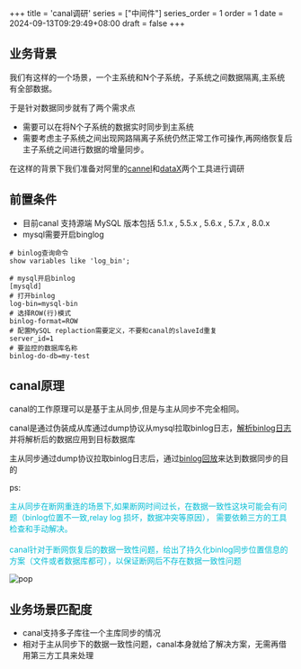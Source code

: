 +++
title = 'canal调研'
series = ["中间件"]
series_order = 1
order = 1
date = 2024-09-13T09:29:49+08:00
draft = false
+++

## 业务背景
我们有这样的一个场景，一个主系统和N个子系统，子系统之间数据隔离,主系统有全部数据。

于是针对数据同步就有了两个需求点
- 需要可以在将N个子系统的数据实时同步到主系统
- 需要考虑主子系统之间出现网路隔离子系统仍然正常工作可操作,再网络恢复后主子系统之间进行数据的增量同步。

在这样的背景下我们准备对阿里的[cannel](https://github.com/alibaba/canal)和[dataX](https://github.com/alibaba/DataX)两个工具进行调研

## 前置条件
- 目前canal 支持源端 MySQL 版本包括 5.1.x , 5.5.x , 5.6.x , 5.7.x , 8.0.x
- mysql需要开启binglog
```mysql
# binlog查询命令
show variables like 'log_bin';

# mysql开启binlog
[mysqld]
# 打开binlog
log-bin=mysql-bin
# 选择ROW(行)模式
binlog-format=ROW
# 配置MySQL replaction需要定义，不要和canal的slaveId重复
server_id=1
# 要监控的数据库名称
binlog-do-db=my-test
```

## canal原理
canal的工作原理可以是基于主从同步,但是与主从同步不完全相同。

canal是通过伪装成从库通过dump协议从mysql拉取binlog日志，[解析binlog日志]()并将解析后的数据应用到目标数据库

主从同步通过dump协议拉取binlog日志后，通过[binlog回放]()来达到数据同步的目的

ps:

<span style="color: #00BCD4">
主从同步在断网重连的场景下,如果断网时间过长，在数据一致性这块可能会有问题（binlog位置不一致,relay log 损坏，数据冲突等原因），
需要依赖三方的工具检查和手动解决。<br><br>
</span>

<span style="color: #00BCD4">
canal针对于断网恢复后的数据一致性问题，给出了持久化binlog同步位置信息的方案（文件或者数据库都可），以保证断网后不存在数据一致性问题
</span>

![pop](canal/canal_work_principle.png)

## 业务场景匹配度
- canal支持多子库往一个主库同步的情况
- 相对于主从同步下的数据一致性问题，canal本身就给了解决方案，无需再借用第三方工具来处理

